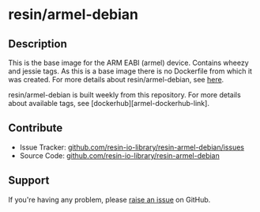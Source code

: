 # resin/armel-debian

## Description
This is the base image for the ARM EABI (armel) device. Contains wheezy and jessie tags. As this is a base image there is no Dockerfile from which it was created. For more details about resin/armel-debian, see [here][resin-base-images].

resin/armel-debian is built weekly from this repository. For more details about available tags, see [dockerhub][armel-dockerhub-link].

## Contribute

- Issue Tracker: [github.com/resin-io-library/resin-armel-debian/issues][issue-tracker]
- Source Code: [github.com/resin-io-library/resin-armel-debian][source-code]

## Support

If you're having any problem, please [raise an issue][issue-tracker] on GitHub.

[armv7hf-dockerhub-link]:https://registry.hub.docker.com/u/resin/armel-debian/
[resin-base-images]:http://docs.resin.io/#/pages/runtime/resin-base-images.md
[source-code]:https://github.com/resin-io-library/resin-armel-debian
[issue-tracker]:https://github.com/resin-io-library/resin-armel-debian/issues
